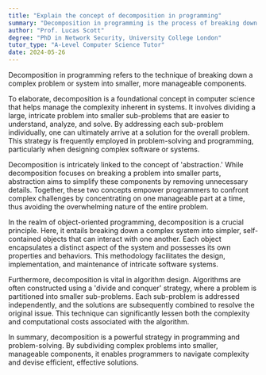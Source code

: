 ```yaml
---
title: "Explain the concept of decomposition in programming"
summary: "Decomposition in programming is the process of breaking down a complex problem or system into smaller, more manageable parts."
author: "Prof. Lucas Scott"
degree: "PhD in Network Security, University College London"
tutor_type: "A-Level Computer Science Tutor"
date: 2024-05-26
---
```


Decomposition in programming refers to the technique of breaking down a complex problem or system into smaller, more manageable components.

To elaborate, decomposition is a foundational concept in computer science that helps manage the complexity inherent in systems. It involves dividing a large, intricate problem into smaller sub-problems that are easier to understand, analyze, and solve. By addressing each sub-problem individually, one can ultimately arrive at a solution for the overall problem. This strategy is frequently employed in problem-solving and programming, particularly when designing complex software or systems.

Decomposition is intricately linked to the concept of 'abstraction.' While decomposition focuses on breaking a problem into smaller parts, abstraction aims to simplify these components by removing unnecessary details. Together, these two concepts empower programmers to confront complex challenges by concentrating on one manageable part at a time, thus avoiding the overwhelming nature of the entire problem.

In the realm of object-oriented programming, decomposition is a crucial principle. Here, it entails breaking down a complex system into simpler, self-contained objects that can interact with one another. Each object encapsulates a distinct aspect of the system and possesses its own properties and behaviors. This methodology facilitates the design, implementation, and maintenance of intricate software systems.

Furthermore, decomposition is vital in algorithm design. Algorithms are often constructed using a 'divide and conquer' strategy, where a problem is partitioned into smaller sub-problems. Each sub-problem is addressed independently, and the solutions are subsequently combined to resolve the original issue. This technique can significantly lessen both the complexity and computational costs associated with the algorithm.

In summary, decomposition is a powerful strategy in programming and problem-solving. By subdividing complex problems into smaller, manageable components, it enables programmers to navigate complexity and devise efficient, effective solutions.
    